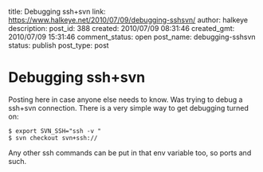 title: Debugging ssh+svn
link: https://www.halkeye.net/2010/07/09/debugging-sshsvn/
author: halkeye
description: 
post_id: 388
created: 2010/07/09 08:31:46
created_gmt: 2010/07/09 15:31:46
comment_status: open
post_name: debugging-sshsvn
status: publish
post_type: post

# Debugging ssh+svn

Posting here in case anyone else needs to know. Was trying to debug a ssh+svn connection. There is a very simple way to get debugging turned on: 
    
    
    $ export SVN_SSH="ssh -v "
    $ svn checkout svn+ssh://

Any other ssh commands can be put in that env variable too, so ports and such.